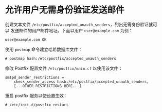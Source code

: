 # 允许用户无需身份验证发送邮件

创建文本文件 `/etc/postfix/accepted_unauth_senders`，列出无需身份验证就可以
发送邮件的用户邮件地址。下面以用户 `user@example.com` 为例：

```
user@example.com OK
```

使用 `postmap` 命令建立哈希数据库文件：

```
# postmap hash:/etc/postfix/accepted_unauth_senders
```

修改 Postfix 配置文件 `/etc/postfix/main.cf` 以使用该文件：

```
smtpd_sender_restrictions =
    check_sender_access hash:/etc/postfix/accepted_unauth_senders,
    [...OTHER RESTRICTIONS HERE...]
```

重启 postfix 服务以使设置生效：

```
# /etc/init.d/postfix restart
```
